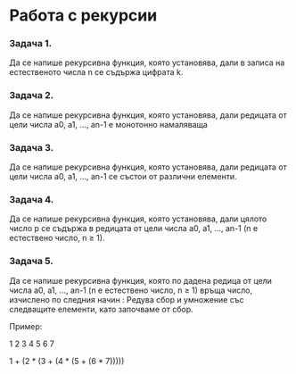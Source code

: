 # Работа с рекурсии

### Задача 1.
Да се напише рекурсивна функция, която установява, дали в записа на естественото числа n се съдържа цифрата k.

### Задача 2.
Да се напише рекурсивна функция, която установява, дали редицата от цели числа a0, a1, ..., an-1 е монотонно намаляваща

### Задача 3.
Да се напише рекурсивна функция, която установява, дали редицата от цели числа a0, a1, ..., an-1 се състои от различни елементи.

### Задача 4.
Да се напише рекурсивна функция, която установява, дали цялото число p се съдържа в редицата от цели числа a0, a1, ..., an-1
(n е естествено число, n ≥ 1).

### Задача 5.
Да се напише рекурсивна функция, която по дадена редица от цели числа  a0, a1, ..., an-1 (n е естествено число, n ≥ 1) връща число,
изчислено по следния начин : Редува сбор и умножение със следващите елементи, като започваме от сбор.

Пример:

1 2 3 4 5 6 7

1 + (2 * (3 + (4 * (5 + (6 * 7)))))
